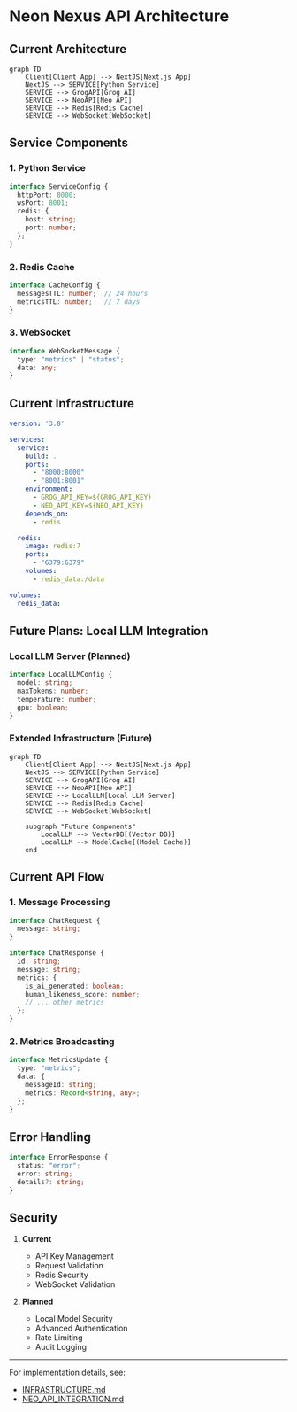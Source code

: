 # Neon Nexus API Architecture

## Current Architecture

```mermaid
graph TD
    Client[Client App] --> NextJS[Next.js App]
    NextJS --> SERVICE[Python Service]
    SERVICE --> GrogAPI[Grog AI]
    SERVICE --> NeoAPI[Neo API]
    SERVICE --> Redis[Redis Cache]
    SERVICE --> WebSocket[WebSocket]
```

## Service Components

### 1. Python Service
```typescript
interface ServiceConfig {
  httpPort: 8000;
  wsPort: 8001;
  redis: {
    host: string;
    port: number;
  };
}
```

### 2. Redis Cache
```typescript
interface CacheConfig {
  messagesTTL: number;  // 24 hours
  metricsTTL: number;   // 7 days
}
```

### 3. WebSocket
```typescript
interface WebSocketMessage {
  type: "metrics" | "status";
  data: any;
}
```

## Current Infrastructure

```yaml:docker-compose.yml
version: '3.8'

services:
  service:
    build: .
    ports:
      - "8000:8000"
      - "8001:8001"
    environment:
      - GROG_API_KEY=${GROG_API_KEY}
      - NEO_API_KEY=${NEO_API_KEY}
    depends_on:
      - redis

  redis:
    image: redis:7
    ports:
      - "6379:6379"
    volumes:
      - redis_data:/data

volumes:
  redis_data:
```

## Future Plans: Local LLM Integration

### Local LLM Server (Planned)
```typescript
interface LocalLLMConfig {
  model: string;
  maxTokens: number;
  temperature: number;
  gpu: boolean;
}
```

### Extended Infrastructure (Future)
```mermaid
graph TD
    Client[Client App] --> NextJS[Next.js App]
    NextJS --> SERVICE[Python Service]
    SERVICE --> GrogAPI[Grog AI]
    SERVICE --> NeoAPI[Neo API]
    SERVICE --> LocalLLM[Local LLM Server]
    SERVICE --> Redis[Redis Cache]
    SERVICE --> WebSocket[WebSocket]
    
    subgraph "Future Components"
        LocalLLM --> VectorDB[(Vector DB)]
        LocalLLM --> ModelCache[(Model Cache)]
    end
```

## Current API Flow

### 1. Message Processing
```typescript
interface ChatRequest {
  message: string;
}

interface ChatResponse {
  id: string;
  message: string;
  metrics: {
    is_ai_generated: boolean;
    human_likeness_score: number;
    // ... other metrics
  };
}
```

### 2. Metrics Broadcasting
```typescript
interface MetricsUpdate {
  type: "metrics";
  data: {
    messageId: string;
    metrics: Record<string, any>;
  };
}
```

## Error Handling

```typescript
interface ErrorResponse {
  status: "error";
  error: string;
  details?: string;
}
```

## Security

1. **Current**
   - API Key Management
   - Request Validation
   - Redis Security
   - WebSocket Validation

2. **Planned**
   - Local Model Security
   - Advanced Authentication
   - Rate Limiting
   - Audit Logging

---

For implementation details, see:
- [INFRASTRUCTURE.md](./INFRASTRUCTURE.md)
- [NEO_API_INTEGRATION.md](./NEO_API_INTEGRATION.md)
